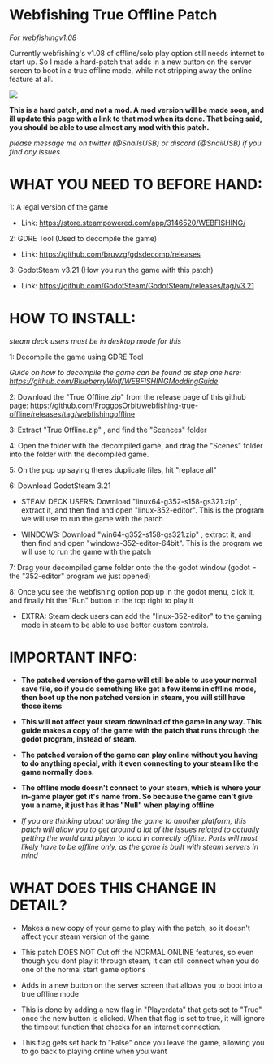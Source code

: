 # Webfishing True Offline Patch
*For webfishingv1.08*

Currently webfishing's v1.08 of offline/solo play option still needs internet to start up. So I made a hard-patch that adds in a new button on the server screen to boot in a true offline mode, while not stripping away the online feature at all.

![](https://github.com/FroggosOrbit/webfishing-true-offline/blob/main/TRUE_Offline_Button_Gif.gif)

**This is a hard patch, and not a mod. A mod version will be made soon, and ill update this page with a link to that mod when its done. That being said, you should be able to use almost any mod with this patch.**

*please message me on twitter (@SnailsUSB) or discord (@SnailUSB) if you find any issues*

# WHAT YOU NEED TO BEFORE HAND:
1: A legal version of the game
- Link: https://store.steampowered.com/app/3146520/WEBFISHING/

2: GDRE Tool (Used to decompile the game)
- Link: https://github.com/bruvzg/gdsdecomp/releases

3: GodotSteam v3.21 (How you run the game with this patch)
- Link: https://github.com/GodotSteam/GodotSteam/releases/tag/v3.21


# HOW TO INSTALL:
*steam deck users must be in desktop mode for this*

1: Decompile the game using GDRE Tool

*Guide on how to decompile the game can be found as step one here: https://github.com/BlueberryWolf/WEBFISHINGModdingGuide*

2: Download the "True Offline.zip" from the release page of this github page: https://github.com/FroggosOrbit/webfishing-true-offline/releases/tag/webfishingoffline

3: Extract "True Offline.zip" , and find the "Scences" folder

4: Open the folder with the decompiled game, and drag the "Scenes" folder into the folder with the decompiled game.

5: On the pop up saying theres duplicate files, hit "replace all"

6: Download GodotSteam 3.21
- STEAM DECK USERS: Download "linux64-g352-s158-gs321.zip" , extract it, and then find and open "linux-352-editor". This is the program we will use to run the game with the patch

- WINDOWS: Download "win64-g352-s158-gs321.zip" , extract it, and then find and open "windows-352-editor-64bit". This is the program we will use to run the game with the patch

7: Drag your decompiled game folder onto the the godot window (godot = the "352-editor" program we just opened)

8: Once you see the webfishing option pop up in the godot menu, click it, and finally hit the "Run" button in the top right to play it

- EXTRA: Steam deck users can add the "linux-352-editor" to the gaming mode in steam to be able to use better custom controls. 

# IMPORTANT INFO:
- **The patched version of the game will still be able to use your normal save file, so if you do something like get a few items in offline mode, then boot up the non patched version in steam, you will still have those items**

- **This will not affect your steam download of the game in any way. This guide makes a copy of the game with the patch that runs through the godot program, instead of steam.**
- **The patched version of the game can play online without you having to do anything special, with it even connecting to your steam like the game normally does.**
- **The offline mode doesn't connect to your steam, which is where your in-game player get it's name from. So because the game can't give you a name, it just has it has "Null" when playing offline**

- *If you are thinking about porting the game to another platform, this patch will allow you to get around a lot of the issues related to actually getting the world and player to load in correctly offline. Ports will most likely have to be offline only, as the game is built with steam servers in mind*


# WHAT DOES THIS CHANGE IN DETAIL?
- Makes a new copy of your game to play with the patch, so it doesn't affect your steam version of the game
  
- This patch DOES NOT Cut off the NORMAL ONLINE features, so even though you dont play it through steam, it can still connect when you do one of the normal start game options
  
- Adds in a new button on the server screen that allows you to boot into a true offline mode
  
- This is done by adding a new flag in "Playerdata" that gets set to "True" once the new button is clicked. When that flag is set to true, it will ignore the timeout function that checks for an internet connection.
  
- This flag gets set back to "False" once you leave the game, allowing you to go back to playing online when you want

